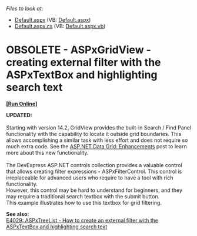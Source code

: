 <!-- default file list -->
*Files to look at*:

* [Default.aspx](./CS/WebSite/Default.aspx) (VB: [Default.aspx](./VB/WebSite/Default.aspx))
* [Default.aspx.cs](./CS/WebSite/Default.aspx.cs) (VB: [Default.aspx.vb](./VB/WebSite/Default.aspx.vb))
<!-- default file list end -->
# OBSOLETE - ASPxGridView - creating external filter with the ASPxTextBox and highlighting search text
<!-- run online -->
**[[Run Online]](https://codecentral.devexpress.com/e2408)**
<!-- run online end -->


<p><strong>UPDATED:<br /></strong><br />Starting with version 14.2, GridView provides the built-in Search / Find Panel functionality with the capability to locate it outside grid boundaries. This allows accomplishing a similar task with less effort and does not require so much extra code. See the <a href="https://community.devexpress.com/blogs/aspnet/archive/2014/11/19/asp-net-data-grid-enhancements-coming-soon-in-v14-2.aspx">ASP.NET Data Grid: Enhancements</a> post to learn more about this new functionality.<br /><br />The DevExpress ASP.NET controls collection provides a valuable control that allows creating filter expressions - ASPxFilterControl. This control is irreplaceable for advanced users who require to have a tool with rich functionality.<br /> However, this control may be hard to understand for beginners, and they may require a traditional search textbox with the submit button.<br /> This example illustrates how to use this textbox for grid filtering.</p>
<p><strong>See also:</strong><strong><br /> </strong><a href="https://www.devexpress.com/Support/Center/p/E4029">E4029: ASPxTreeList - How to create an external filter with the ASPxTextBox and highlighting search text</a></p>

<br/>


